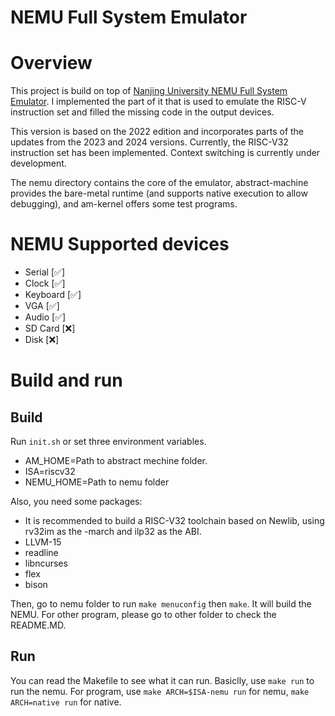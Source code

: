 # NEMU Full System Emulator

# Overview

This project is build on top of [Nanjing University NEMU Full System Emulator](https://github.com/NJU-ProjectN/nemu).
I implemented the part of it that is used to emulate the RISC-V instruction set and filled the missing code in the output devices.

This version is based on the 2022 edition and incorporates parts of the updates from the 2023 and 2024 versions. Currently, the RISC-V32 instruction set has been implemented. Context switching is currently under development.

The nemu directory contains the core of the emulator, abstract-machine provides the bare-metal runtime (and supports native execution to allow debugging), and am-kernel offers some test programs.

# NEMU Supported devices

- Serial [✅]
- Clock [✅]
- Keyboard [✅]
- VGA [✅]
- Audio [✅]
- SD Card [❌]
- Disk [❌]

# Build and run

## Build

Run `init.sh` or set three environment variables. 

- AM_HOME=Path to abstract mechine folder.
- ISA=riscv32
- NEMU_HOME=Path to nemu folder

Also, you need some packages:

- It is recommended to build a RISC-V32 toolchain based on Newlib, using rv32im as the -march and ilp32 as the ABI.
- LLVM-15
- readline
- libncurses
- flex
- bison

Then, go to nemu folder to run `make menuconfig` then `make`. It will build the NEMU.
For other program, please go to other folder to check the README.MD.

## Run

You can read the Makefile to see what it can run. Basiclly, use `make run` to run the nemu.
For program, use `make ARCH=$ISA-nemu run` for nemu, `make ARCH=native run` for native.

